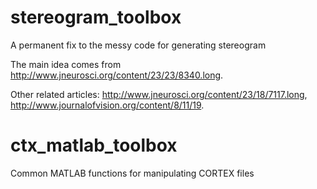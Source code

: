 stereogram_toolbox
==================

A permanent fix to the messy code for generating stereogram

The main idea comes from <http://www.jneurosci.org/content/23/23/8340.long>.

Other related articles: <http://www.jneurosci.org/content/23/18/7117.long>, <http://www.journalofvision.org/content/8/11/19>.

ctx_matlab_toolbox
==================

Common MATLAB functions for manipulating CORTEX files
